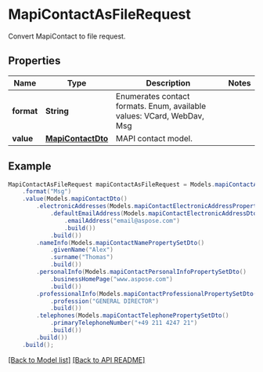 
# MapiContactAsFileRequest

Convert MapiContact to file request.             

## Properties
Name | Type | Description | Notes
------------ | ------------- | ------------- | -------------
**format** | **String** | Enumerates contact formats. Enum, available values: VCard, WebDav, Msg | 
**value** | [**MapiContactDto**](MapiContactDto.md) | MAPI contact model.              | 



## Example
```java
MapiContactAsFileRequest mapiContactAsFileRequest = Models.mapiContactAsFileRequest()
    .format("Msg")
    .value(Models.mapiContactDto()
        .electronicAddresses(Models.mapiContactElectronicAddressPropertySetDto()
            .defaultEmailAddress(Models.mapiContactElectronicAddressDto()
                .emailAddress("email@aspose.com")
                .build())
            .build())
        .nameInfo(Models.mapiContactNamePropertySetDto()
            .givenName("Alex")
            .surname("Thomas")
            .build())
        .personalInfo(Models.mapiContactPersonalInfoPropertySetDto()
            .businessHomePage("www.aspose.com")
            .build())
        .professionalInfo(Models.mapiContactProfessionalPropertySetDto()
            .profession("GENERAL DIRECTOR")
            .build())
        .telephones(Models.mapiContactTelephonePropertySetDto()
            .primaryTelephoneNumber("+49 211 4247 21")
            .build())
        .build())
    .build();
```


[[Back to Model list]](Models.md) [[Back to API README]](README.md)

